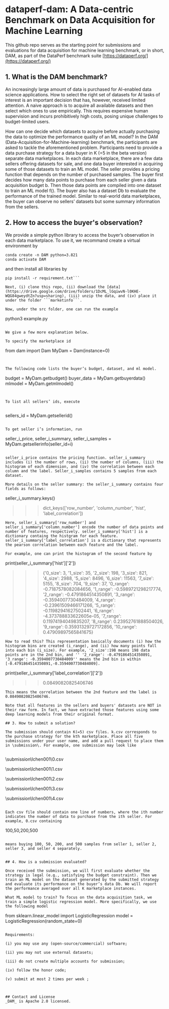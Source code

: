 # dataperf-dam: A Data-centric Benchmark on Data Acquisition for Machine Learning

This github repo serves as the starting point for submissions and evaluations for data acquisition for machine learning benchmark, or in short, DAM, as part of the DataPerf benchmark suite [https://dataperf.org/](https://dataperf.org/)


## 1. What is the DAM benchmark?

An increasingly large amount of data is purchased for AI-enabled data science applications. How to select the right set of datasets for AI tasks of interest is an important decision that has, however, received limited attention. A naive approach is to acquire all available datasets and then select which ones to use empirically. This requires expensive human supervision and incurs prohibitively high costs, posing unique challenges to budget-limited users. 

How can one decide which datasets to acquire before actually purchasing the data to optimize the performance quality of an ML model?  In the DAM (Data-Acquisition-for-Machine-learning) benchmark, the participants are asked to tackle the aforementioned problem. Participants need to provide a data purchase strategy for a data buyer in K (=5 in the beta version) separate data marketplaces. In each data marketplace, there are a few data sellers offering datasets for sale, and one data buyer interested in acquiring some of those datasets to train an ML model. The seller provides a pricing function that depends on the number of purchased samples. The buyer first decides how many data points to purchase from each seller given a data acquisition budget b. Then those data points are compiled into one dataset to train an ML model f(). The buyer also has a dataset Db to evaluate the performance of the trained model. Similar to real-world data marketplaces, the buyer can observe no sellers’ datasets but some summary information from the sellers.

## 2. How to access the buyer's observation?

We provide a simple python library to access the buyer’s observation in each data marketplace.
To use it, we recommand create a virtual environment by
```
conda create -n DAM python=3.821
conda activate DAM
```
and then install all libraries by
```
pip install -r requirement.txt```

Next, (i) clone this repo, (ii) download the [data](https://drive.google.com/drive/folders/1DcML_lGqiwvN-l0KHE-WQG84gweydtZn?usp=sharing), (iii) unzip the data, and (iv) place it under the folder ```marketinfo```.  

Now, under the src folder, one can run the example
```
python3 example.py
```

We give a few more explanation below.

To specify the marketplace id

```
from dam import Dam
MyDam = Dam(instance=0)
```


The following code lists the buyer’s budget, dataset, and ml model.

```
budget = MyDam.getbudget()
buyer_data = MyDam.getbuyerdata()
mlmodel = MyDam.getmlmodel()
```


To list all sellers’ ids, execute 


```
sellers_id = MyDam.getsellerid()
```

To get seller i’s information, run

```
seller_i_price, seller_i_summary, seller_i_samples =  MyDam.getsellerinfo(seller_id=i)
```

seller_i_price contains the pricing function. seller_i_summary includes (i) the number of rows, (ii) the number of columns, (iii) the histogram of each dimension, and (iv) the correlation between each column and the label. Seller_i_samples contains 5 samples from each dataset.  

More details on the seller summary: the seller_i_summary contains four fields as follows:

```
seller_i_summary.keys()
>>> dict_keys(['row_number', 'column_number', 'hist', 'label_correlation'])
```
Here, seller_i_summary['row_number'] and seller_i_summary['column_number'] encode the number of data points and number of features, respectively. seller_i_summary['hist'] is a dictionary containg the histgram for each feature. seller_i_summary['label_correlation'] is a dictionary that represents the pearson correlation between each feature and the label.

For example, one can print the histogram of the second feature by 
```
print(seller_i_summary['hist']['2'])
>>> {'0_size': 3, '1_size': 35, '2_size': 198, '3_size': 821, '4_size': 2988, '5_size': 8496, '6_size': 11563, '7_size': 5155, '8_size': 704, '9_size': 37, '0_range': -0.7187578082084656, '1_range': -0.5989721298217774, '2_range': -0.4791864514350891, '3_range': -0.3594007730484009, '4_range': -0.23961509466171266, '5_range': -0.11982941627502441, '6_range': -4.373788833622605e-05, '7_range': 0.11974194049835207, '8_range': 0.23952761888504026, '9_range': 0.35931329727172856, '10_range': 0.47909897565841675}
```
How to read this? This representation basically documents (i) how the histogram bins are created (i_range), and (ii) how many points fall into each bin (i_size). For example, '2_size':198 means 198 data points are in the 2nd bin, and '' '2_range': -0.4791864514350891, '3_range': -0.3594007730484009'' means the 2nd bin is within [-0.4791864514350891,-0.3594007730484009].

```
print(seller_i_summary['label_correlation']['2'])
>>> 0.08490820825406746
```
This means the correlation between the 2nd feature and the label is 0.08490820825406746.

Note that all features in the sellers and buyers' datasets are NOT in their raw form. In fact, we have extracted those features using some deep learning models from their original format.

## 3. How to submit a solution?

The submission should contain K(=5) csv files. k.csv corresponds to the purchase strategy for the kth marketplace. Place all five submissions under your user name, and add a pull request to place them in \submission\. For example, one submission may look like


```

 \submission\lchen001\0.csv 

 \submission\lchen001\1.csv 

 \submission\lchen001\2.csv 

 \submission\lchen001\3.csv 

 \submission\lchen001\4.csv

```

Each csv file should contain one line of numbers, where the ith number indicates the number of data to purchase from the ith seller. For example, 0.csv containing

```
100,50,200,500
```

means buying 100, 50, 200, and 500 samples from seller 1, seller 2, seller 3, and seller 4 separately. 


## 4. How is a submission evaluated?

Once received the submission, we will first evaluate whether the strategy is legal (e.g., satisfying the budget constraint). Then we train an ML model on the dataset generated by the submitted strategy and evaluate its performance on the buyer’s data Db. We will report the performance averaged over all K marketplace instances. 

What ML model to train? To focus on the data acquisition task, we train a simple logistic regression model. More specifically, we use the following model 

```
from sklearn.linear_model import LogisticRegression
model = LogisticRegression(random_state=0)	
```  

Requirements:

(i) you may use any (open-source/commercial) software;

(ii) you may not use external datasets;

(iii) do not create multiple accounts for submission;

(iv) follow the honor code;

(v) submit at most 2 times per week ;



## Contact and License
_DAM_ is Apache 2.0 licensed.

